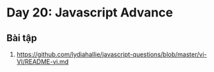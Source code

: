 # Day 20: Javascript Advance

## Bài tập

1. https://github.com/lydiahallie/javascript-questions/blob/master/vi-VI/README-vi.md

